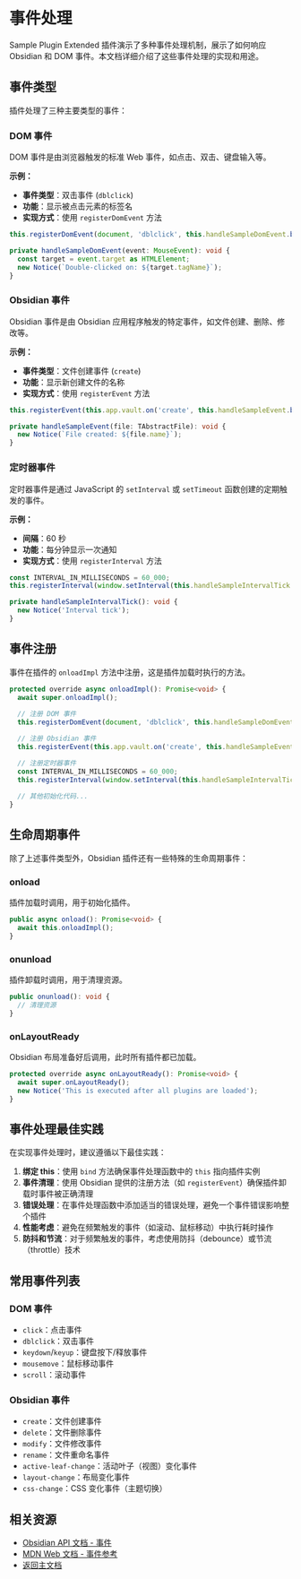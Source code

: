 # 事件处理

Sample Plugin Extended 插件演示了多种事件处理机制，展示了如何响应 Obsidian 和 DOM 事件。本文档详细介绍了这些事件处理的实现和用途。

## 事件类型

插件处理了三种主要类型的事件：

### DOM 事件

DOM 事件是由浏览器触发的标准 Web 事件，如点击、双击、键盘输入等。

**示例：**
- **事件类型**：双击事件 (`dblclick`)
- **功能**：显示被点击元素的标签名
- **实现方式**：使用 `registerDomEvent` 方法

```typescript
this.registerDomEvent(document, 'dblclick', this.handleSampleDomEvent.bind(this));

private handleSampleDomEvent(event: MouseEvent): void {
  const target = event.target as HTMLElement;
  new Notice(`Double-clicked on: ${target.tagName}`);
}
```

### Obsidian 事件

Obsidian 事件是由 Obsidian 应用程序触发的特定事件，如文件创建、删除、修改等。

**示例：**
- **事件类型**：文件创建事件 (`create`)
- **功能**：显示新创建文件的名称
- **实现方式**：使用 `registerEvent` 方法

```typescript
this.registerEvent(this.app.vault.on('create', this.handleSampleEvent.bind(this)));

private handleSampleEvent(file: TAbstractFile): void {
  new Notice(`File created: ${file.name}`);
}
```

### 定时器事件

定时器事件是通过 JavaScript 的 `setInterval` 或 `setTimeout` 函数创建的定期触发的事件。

**示例：**
- **间隔**：60 秒
- **功能**：每分钟显示一次通知
- **实现方式**：使用 `registerInterval` 方法

```typescript
const INTERVAL_IN_MILLISECONDS = 60_000;
this.registerInterval(window.setInterval(this.handleSampleIntervalTick.bind(this), INTERVAL_IN_MILLISECONDS));

private handleSampleIntervalTick(): void {
  new Notice('Interval tick');
}
```

## 事件注册

事件在插件的 `onloadImpl` 方法中注册，这是插件加载时执行的方法。

```typescript
protected override async onloadImpl(): Promise<void> {
  await super.onloadImpl();
  
  // 注册 DOM 事件
  this.registerDomEvent(document, 'dblclick', this.handleSampleDomEvent.bind(this));

  // 注册 Obsidian 事件
  this.registerEvent(this.app.vault.on('create', this.handleSampleEvent.bind(this)));

  // 注册定时器事件
  const INTERVAL_IN_MILLISECONDS = 60_000;
  this.registerInterval(window.setInterval(this.handleSampleIntervalTick.bind(this), INTERVAL_IN_MILLISECONDS));
  
  // 其他初始化代码...
}
```

## 生命周期事件

除了上述事件类型外，Obsidian 插件还有一些特殊的生命周期事件：

### onload

插件加载时调用，用于初始化插件。

```typescript
public async onload(): Promise<void> {
  await this.onloadImpl();
}
```

### onunload

插件卸载时调用，用于清理资源。

```typescript
public onunload(): void {
  // 清理资源
}
```

### onLayoutReady

Obsidian 布局准备好后调用，此时所有插件都已加载。

```typescript
protected override async onLayoutReady(): Promise<void> {
  await super.onLayoutReady();
  new Notice('This is executed after all plugins are loaded');
}
```

## 事件处理最佳实践

在实现事件处理时，建议遵循以下最佳实践：

1. **绑定 this**：使用 `bind` 方法确保事件处理函数中的 `this` 指向插件实例
2. **事件清理**：使用 Obsidian 提供的注册方法（如 `registerEvent`）确保插件卸载时事件被正确清理
3. **错误处理**：在事件处理函数中添加适当的错误处理，避免一个事件错误影响整个插件
4. **性能考虑**：避免在频繁触发的事件（如滚动、鼠标移动）中执行耗时操作
5. **防抖和节流**：对于频繁触发的事件，考虑使用防抖（debounce）或节流（throttle）技术

## 常用事件列表

### DOM 事件
- `click`：点击事件
- `dblclick`：双击事件
- `keydown`/`keyup`：键盘按下/释放事件
- `mousemove`：鼠标移动事件
- `scroll`：滚动事件

### Obsidian 事件
- `create`：文件创建事件
- `delete`：文件删除事件
- `modify`：文件修改事件
- `rename`：文件重命名事件
- `active-leaf-change`：活动叶子（视图）变化事件
- `layout-change`：布局变化事件
- `css-change`：CSS 变化事件（主题切换）

## 相关资源

- [Obsidian API 文档 - 事件](https://github.com/obsidianmd/obsidian-api/blob/master/obsidian.d.ts)
- [MDN Web 文档 - 事件参考](https://developer.mozilla.org/en-US/docs/Web/Events)
- [返回主文档](Introduction.md)

